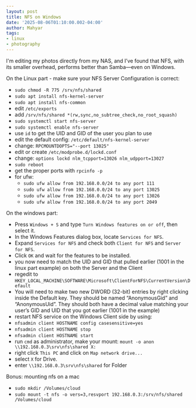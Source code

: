 ```yaml
---
layout: post
title: NFS on Windows
date: '2025-08-06T01:10:00.002-04:00'
author: Mahyar
tags:
- linux
- photography
---
```


I'm editing my photos directly from my NAS, and I’ve found that NFS, with its smaller overhead, performs better than Samba—even on Windows.

On the Linux part - make sure your NFS Server Configuration is correct:
- `sudo chmod -R 775 /srv/nfs/shared`
- `sudo apt install nfs-kernel-server`
- `sudo apt install nfs-common`
- edit `/etc/exports`
- add `/srv/nfs/shared *(rw,sync,no_subtree_check,no_root_squash)`
- `sudo systemctl start nfs-server`
- `sudo systemctl enable nfs-server`
- use `id` to get the UID and GID of the user you plan to use
- edit the default config: `/etc/default/nfs-kernel-server`
- change: `RPCMOUNTDOPTS="--port 13025"`
- edit or create `/etc/modprobe.d/lockd.conf`
- change: `options lockd nlm_tcpport=13026 nlm_udpport=13027`
- `sudo reboot`
- get the proper ports with `rpcinfo -p`
- for ufw:
    - `sudo ufw allow from 192.168.0.0/24 to any port 111`
    - `sudo ufw allow from 192.168.0.0/24 to any port 13025`
    - `sudo ufw allow from 192.168.0.0/24 to any port 13026`
    - `sudo ufw allow from 192.168.0.0/24 to any port 2049`

On the windows part:
- Press `Windows + S` and type `Turn Windows features on or off`, then select it.
- In the Windows Features dialog box, locate `Services for NFS`.
- Expand `Services for NFS` and check both `Client for NFS` and `Server for NFS`.
- Click `OK` and wait for the features to be installed.
- you now need to match the UID and GID that pulled earlier (1001 in the linux part example) on both the Server and the Client
- regedit to `HKEY_LOCAL_MACHINE\SOFTWARE\Microsoft\ClientForNFS\CurrentVersion\Default`
- You will need to make two new DWORD (32-bit) entries by right clicking inside the Default key. They should be named “AnonymousGid” and “AnonymousUid”. They should both have a decimal value matching your user’s GID and UID that you got earlier (1001 in the example)
- restart NFS service on the Windows Client side by using:
- `nfsadmin client HOSTNAME config casesensitive=yes`
- `nfsadmin client HOSTNAME stop`
- `nfsadmin client HOSTNAME start`
- run `cmd` as administrator, make your mount: `mount -o anon \\192.168.0.3\srv\nfs\shared X:`
- right click `This PC` and click on `Map network drive...`
- select `X` for Drive.
- enter `\\192.168.0.3\srv\nfs\shared` for Folder

Bonus: mounting nfs on a mac

- `sudo mkdir /Volumes/cloud`
- `sudo mount -t nfs -o vers=3,resvport 192.168.0.3:/srv/nfs/shared /Volumes/cloud`

